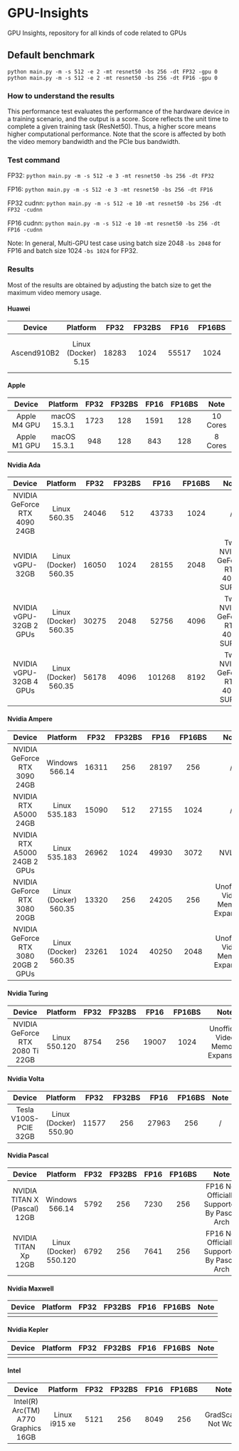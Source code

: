 # GPU-Insights
GPU Insights, repository for all kinds of code related to GPUs

## Default benchmark
```shell
python main.py -m -s 512 -e 2 -mt resnet50 -bs 256 -dt FP32 -gpu 0
python main.py -m -s 512 -e 2 -mt resnet50 -bs 256 -dt FP16 -gpu 0
```

### How to understand the results

This performance test evaluates the performance of the hardware device in a training scenario, and the output is a score. Score reflects the unit time to complete a given training task (ResNet50). Thus, a higher score means higher computational performance. Note that the score is affected by both the video memory bandwidth and the PCIe bus bandwidth.

### Test command

FP32: `python main.py -m -s 512 -e 3 -mt resnet50 -bs 256 -dt FP32`

FP16: `python main.py -m -s 512 -e 3 -mt resnet50 -bs 256 -dt FP16`

FP32 cudnn: `python main.py -m -s 512 -e 10 -mt resnet50 -bs 256 -dt FP32 -cudnn`

FP16 cudnn: `python main.py -m -s 512 -e 10 -mt resnet50 -bs 256 -dt FP16 -cudnn`

Note: In general, Multi-GPU test case using batch size 2048 `-bs 2048` for FP16 and batch size 1024 `-bs 1024` for FP32.

### Results

Most of the results are obtained by adjusting the batch size to get the maximum video memory usage.

#### Huawei

|   Device    |         Platform         | FP32  | FP32BS | FP16  | FP16BS |              Note               |
| :---------: | :----------------------: | :---: | :----: | :---: | :----: | :-----------------------------: |
| Ascend910B2 | Linux (Docker)<br />5.15 | 18283 |  1024  | 55517 |  1024  | FP16 GradScaler seems overflow. |



#### Apple

|    Device    |     Platform      | FP32 | FP32BS | FP16 | FP16BS |   Note   |
| :----------: | :---------------: | :--: | :----: | :--: | :----: | :------: |
| Apple M4 GPU | macOS<br />15.3.1 | 1723 |  128   | 1591 |  128   | 10 Cores |
| Apple M1 GPU | macOS<br />15.3.1 | 948  |  128   | 843  |  128   | 8 Cores  |



#### Nvidia Ada

|            Device            |          Platform          | FP32  | FP32BS |  FP16  | FP16BS |               Note                |
| :--------------------------: | :------------------------: | :---: | :----: | :----: | :----: | :-------------------------------: |
| NVIDIA GeForce RTX 4090 24GB |     Linux<br />560.35      | 24046 |  512   | 43733  |  1024  |                 /                 |
|       NVIDIA vGPU-32GB       | Linux (Docker)<br />560.35 | 16050 |  1024  | 28155  |  2048  | Two NVIDIA GeForce RTX 4080 SUPER |
|  NVIDIA vGPU-32GB    2 GPUs  | Linux (Docker)<br />560.35 | 30275 |  2048  | 52756  |  4096  | Two NVIDIA GeForce RTX 4080 SUPER |
|  NVIDIA vGPU-32GB    4 GPUs  | Linux (Docker)<br />560.35 | 56178 |  4096  | 101268 |  8192  | Two NVIDIA GeForce RTX 4080 SUPER |



#### Nvidia Ampere

|                 Device                 |          Platform          | FP32  | FP32BS | FP16  | FP16BS |               Note                |
| :------------------------------------: | :------------------------: | :---: | :----: | :---: | :----: | :-------------------------------: |
|      NVIDIA GeForce RTX 3090 24GB      |    Windows<br />566.14     | 16311 |  256   | 28197 |  256   |                 /                 |
|         NVIDIA RTX A5000 24GB          |     Linux<br />535.183     | 15090 |  512   | 27155 |  1024  |                 /                 |
|    NVIDIA RTX A5000 24GB    2 GPUs     |     Linux<br />535.183     | 26962 |  1024  | 49930 |  3072  |              NVLink               |
|      NVIDIA GeForce RTX 3080 20GB      | Linux (Docker)<br />560.35 | 13320 |  256   | 24205 |  256   | Unofficial Video Memory Expansion |
| NVIDIA GeForce RTX 3080 20GB    2 GPUs | Linux (Docker)<br />560.35 | 23261 |  1024  | 40250 |  2048  | Unofficial Video Memory Expansion |



#### Nvidia Turing

|             Device              |      Platform      | FP32 | FP32BS | FP16  | FP16BS |               Note                |
| :-----------------------------: | :----------------: | :--: | :----: | :---: | :----: | :-------------------------------: |
| NVIDIA GeForce RTX 2080 Ti 22GB | Linux<br />550.120 | 8754 |  256   | 19007 |  1024  | Unofficial Video Memory Expansion |



#### Nvidia Volta

|        Device         |          Platform          | FP32  | FP32BS | FP16  | FP16BS | Note |
| :-------------------: | :------------------------: | :---: | :----: | :---: | :----: | :--: |
| Tesla V100S-PCIE 32GB | Linux (Docker)<br />550.90 | 11577 |  256   | 27963 |  256   |  /   |



#### Nvidia Pascal

|            Device            |          Platform           | FP32 | FP32BS | FP16 | FP16BS |                     Note                     |
| :--------------------------: | :-------------------------: | :--: | :----: | :--: | :----: | :------------------------------------------: |
| NVIDIA TITAN X (Pascal) 12GB |     Windows<br />566.14     | 5792 |  256   | 7230 |  256   | FP16 Not Officially Supported By Pascal Arch |
|     NVIDIA TITAN Xp 12GB     | Linux (Docker)<br />550.120 | 6792 |  256   | 7641 |  256   | FP16 Not Officially Supported By Pascal Arch |



#### Nvidia Maxwell

| Device | Platform | FP32 | FP32BS | FP16 | FP16BS | Note |
| :----: | :------: | :--: | :----: | :--: | :----: | :--: |
|        |          |      |        |      |        |      |



#### Nvidia Kepler

| Device | Platform | FP32 | FP32BS | FP16 | FP16BS | Note |
| :----: | :------: | :--: | :----: | :--: | :----: | :--: |
|        |          |      |        |      |        |      |



#### Intel

|               Device                |      Platform      | FP32 | FP32BS | FP16 | FP16BS |        Note         |
| :---------------------------------: | :----------------: | :--: | :----: | :--: | :----: | :-----------------: |
| Intel(R) Arc(TM) A770 Graphics 16GB | Linux<br />i915 xe | 5121 |  256   | 8049 |  256   | GradScaler Not Work |

